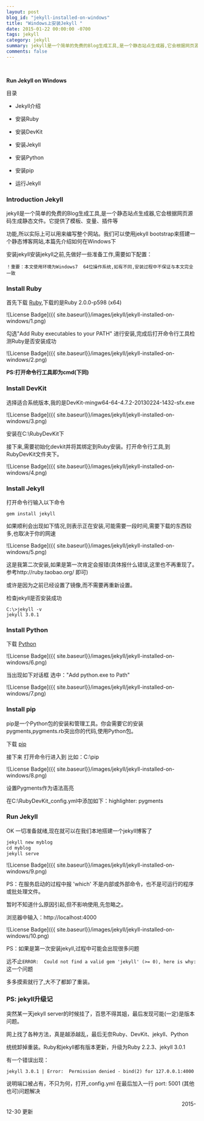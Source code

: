 ```yaml
---
layout: post
blog_id: "jekyll-installed-on-windows"
title: "Windows上安装Jekyll "
date: 2015-01-22 00:00:00 -0700
tags: jekyll
category: jekyll
summary: jekyll是一个简单的免费的Blog生成工具,是一个静态站点生成器,它会根据网页源码生成静态文件。它提供了模板、变量、插件等功能,所以实际上可以用来编写整个网站。
comments: false
---
```

<br>

**Run Jekyll on Windows**

目录

+ Jekyll介绍
   
+ 安装Ruby
   
+ 安装DevKit
   
+ 安装Jekyll
   
+ 安装Python
   
+ 安装pip
   
+ 运行Jekyll

### Introduction Jekyll

jekyll是一个简单的免费的Blog生成工具,是一个静态站点生成器,它会根据网页源码生成静态文件。它提供了模板、变量、插件等

功能,所以实际上可以用来编写整个网站。我们可以使用jekyll bootstrap来搭建一个静态博客网站,本篇先介绍如何在Windows下

安装jekyll安装jekyll之前,先做好一些准备工作,需要如下配置：

`！重要：本文使用环境为Windows7  64位操作系统,如有不同,安装过程中不保证与本文完全一致`

### Install Ruby

首先下载 [Ruby](http://rubyinstaller.org/downloads/),下载的是Ruby 2.0.0-p598 (x64)

![License Badge]({{ site.baseurl}}/images/jekyll/jekyll-installed-on-windows/1.png)

勾选"Add Ruby executables to your PATH" 进行安装,完成后打开命令行工具检测Ruby是否安装成功

![License Badge]({{ site.baseurl}}/images/jekyll/jekyll-installed-on-windows/2.png)

**PS:打开命令行工具即为cmd(下同)**

### Install DevKit

选择适合系统版本,我的是DevKit-mingw64-64-4.7.2-20130224-1432-sfx.exe

![License Badge]({{ site.baseurl}}/images/jekyll/jekyll-installed-on-windows/3.png)

安装在C:\RubyDevKit下

接下来,需要初始化devkit并将其绑定到Ruby安装。打开命令行工具,到RubyDevKit文件夹下。

![License Badge]({{ site.baseurl}}/images/jekyll/jekyll-installed-on-windows/4.png)

### Install Jekyll

打开命令行输入以下命令

`gem install jekyll`

如果顺利会出现如下情况,则表示正在安装,可能需要一段时间,需要下载的东西较多,也取决于你的网速

![License Badge]({{ site.baseurl}}/images/jekyll/jekyll-installed-on-windows/5.png)

这是我第二次安装,如果是第一次肯定会报错(具体报什么错误,这里也不再重现了。参考http://ruby.taobao.org/ 即可)

或许是因为之前已经设置了镜像,而不需要再重新设置。

检查jekyll是否安装成功

```bath
C:\>jekyll -v
jekyll 3.0.1
```

### Install Python

下载 [Python](https://www.python.org/downloads/)

![License Badge]({{ site.baseurl}}/images/jekyll/jekyll-installed-on-windows/6.png)

当出现如下对话框 选中："Add python.exe to Path"

![License Badge]({{ site.baseurl}}/images/jekyll/jekyll-installed-on-windows/7.png)

### Install pip

pip是一个Python包的安装和管理工具。你会需要它的安装pygments,pygments.rb突出你的代码,使用Python包。

下载 [pip](https://pip.pypa.io/en/latest/installing.html)

接下来 打开命令行进入到 比如：C:\pip

![License Badge]({{ site.baseurl}}/images/jekyll/jekyll-installed-on-windows/8.png)

设置Pygments作为语法高亮

在C:\RubyDevKit\_config.yml中添加如下：highlighter: pygments

### Run Jekyll

OK 一切准备就绪,现在就可以在我们本地搭建一个jekyll博客了

```diff
jekyll new myblog  
cd myblog  
jekyll serve 
```

![License Badge]({{ site.baseurl}}/images/jekyll/jekyll-installed-on-windows/9.png)

PS：在服务启动的过程中报 'which' 不是内部或外部命令，也不是可运行的程序或批处理文件。

暂时不知道什么原因引起,但不影响使用,先忽略之。

浏览器中输入：http://localhost:4000

![License Badge]({{ site.baseurl}}/images/jekyll/jekyll-installed-on-windows/10.png)

PS：如果是第一次安装jekyll,过程中可能会出现很多问题

远不止`ERROR:  Could not find a valid gem 'jekyll' (>= 0), here is why:`这一个问题

多多摸索就行了,大不了都卸了重装。

### PS: jekyll升级记

突然某一天jekyll server的时候挂了，百思不得其姐，最后发现可能(一定)是版本问题。

网上找了各种方法，真是越添越乱，最后无奈Ruby、DevKit、jekyll、Python

统统卸掉重装。Ruby和jekyll都有版本更新，升级为Ruby 2.2.3、jekyll 3.0.1

有一个错误出现：

`jekyll 3.0.1 | Error:  Permission denied - bind(2) for 127.0.0.1:4000`

说明端口被占有，不只为何，打开_config.yml 在最后加入一行 port: 5001 (其他也可)问题解决

　　　　　　　　　　　　　　　　　　　　　　　　　　　　　　　　　2015-12-30 更新

<br>